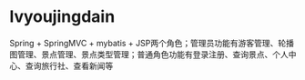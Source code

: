 # lvyoujingdain
Spring + SpringMVC + mybatis + JSP两个角色；管理员功能有游客管理、轮播图管理、景点管理、景点类型管理；普通角色功能有登录注册、查询景点、个人中心、查询旅行社、查看新闻等
